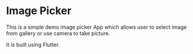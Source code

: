 # Image Picker

This is a simple  demo image picker App which allows user to select image from gallery or  use camera to take picture.

It is built using Flutter.
